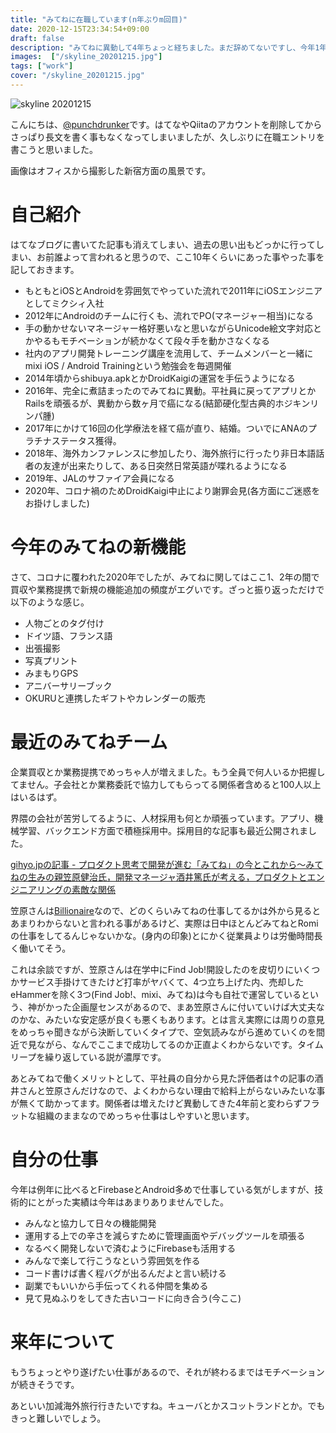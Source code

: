 ```yaml
---
title: "みてねに在職しています(n年ぶりm回目)"
date: 2020-12-15T23:34:54+09:00
draft: false
description: "みてねに異動して4年ちょっと経ちました。まだ辞めてないですし、今年1年をふりかえります"
images:  ["/skyline_20201215.jpg"]
tags: ["work"]
cover: "/skyline_20201215.jpg"
---
```


![skyline 20201215](/skyline_20201215.jpg)

こんにちは、[@punchdrunker](https://twitter.com/punchdrunker)です。はてなやQiitaのアカウントを削除してからさっぱり長文を書く事もなくなってしまいましたが、久しぶりに在職エントリを書こうと思いました。

画像はオフィスから撮影した新宿方面の風景です。

# 自己紹介

はてなブログに書いてた記事も消えてしまい、過去の思い出もどっかに行ってしまい、お前誰よって言われると思うので、ここ10年くらいにあった事やった事を記しておきます。

- もともとiOSとAndroidを雰囲気でやっていた流れで2011年にiOSエンジニアとしてミクシィ入社
- 2012年にAndroidのチームに行くも、流れでPO(マネージャー相当)になる
- 手の動かせないマネージャー格好悪いなと思いながらUnicode絵文字対応とかやるもモチベーションが続かなくて段々手を動かさなくなる
- 社内のアプリ開発トレーニング講座を流用して、チームメンバーと一緒に mixi iOS / Android Trainingという勉強会を毎週開催
- 2014年頃からshibuya.apkとかDroidKaigiの運営を手伝うようになる
- 2016年、完全に煮詰まったのでみてねに異動。平社員に戻ってアプリとかRailsを頑張るが、異動から数ヶ月で癌になる(結節硬化型古典的ホジキンリンパ腫)
- 2017年にかけて16回の化学療法を経て癌が直り、結婚。ついでにANAのプラチナステータス獲得。
- 2018年、海外カンファレンスに参加したり、海外旅行に行ったり非日本語話者の友達が出来たりして、ある日突然日常英語が喋れるようになる
- 2019年、JALのサファイア会員になる
- 2020年、コロナ禍のためDroidKaigi中止により謝罪会見(各方面にご迷惑をお掛けしました)

# 今年のみてねの新機能

さて、コロナに覆われた2020年でしたが、みてねに関してはここ1、2年の間で買収や業務提携で新規の機能追加の頻度がエグいです。ざっと振り返っただけで以下のような感じ。

- 人物ごとのタグ付け
- ドイツ語、フランス語
- 出張撮影
- 写真プリント
- みまもりGPS
- アニバーサリーブック
- OKURUと連携したギフトやカレンダーの販売

# 最近のみてねチーム

企業買収とか業務提携でめっちゃ人が増えました。もう全員で何人いるか把握してません。子会社とか業務委託で協力してもらってる関係者含めると100人以上はいるはず。

界隈の会社が苦労してるように、人材採用も何とか頑張っています。アプリ、機械学習、バックエンド方面で積極採用中。採用目的な記事も最近公開されました。

[gihyo.jpの記事 - プロダクト思考で開発が進む「みてね」の今とこれから～みてねの生みの親笠原健治氏，開発マネージャ酒井篤氏が考える，プロダクトとエンジニアリングの素敵な関係](https://gihyo.jp/news/interview/2020/12/1501)

笠原さんは[Billionaire](https://www.forbes.com/profile/kenji-kasahara/?sh=1eaa04a59124)なので、どのくらいみてねの仕事してるかは外から見るとあまりわからないと言われる事があるけど、実際は日中ほとんどみてねとRomiの仕事をしてるんじゃないかな。(身内の印象)とにかく従業員よりは労働時間長く働いてそう。

これは余談ですが、笠原さんは在学中にFind Job!開設したのを皮切りにいくつかサービス手掛けてきたけど打率がヤバくて、4つ立ち上げた内、売却したeHammerを除く3つ(Find Job!、mixi、みてね)は今も自社で運営しているという、神がかった企画屋センスがあるので、まあ笠原さんに付いていけば大丈夫なのかな、みたいな安定感が良くも悪くもあります。とは言え実際には周りの意見をめっちゃ聞きながら決断していくタイプで、空気読みながら進めていくのを間近で見ながら、なんでここまで成功してるのか正直よくわからないです。タイムリープを繰り返している説が濃厚です。

あとみてねで働くメリットとして、平社員の自分から見た評価者は↑の記事の酒井さんと笠原さんだけなので、よくわからない理由で給料上がらないみたいな事が無くて助かってます。関係者は増えたけど異動してきた4年前と変わらずフラットな組織のままなのでめっちゃ仕事はしやすいと思います。

# 自分の仕事

今年は例年に比べるとFirebaseとAndroid多めで仕事している気がしますが、技術的にとがった実績は今年はあまりありませんでした。

- みんなと協力して日々の機能開発
- 運用する上での辛さを減らすために管理画面やデバッグツールを頑張る
- なるべく開発しないで済むようにFirebaseも活用する
- みんなで楽して行こうなという雰囲気を作る
- コード書けば書く程バグが出るんだよと言い続ける
- 副業でもいいから手伝ってくれる仲間を集める
- 見て見ぬふりをしてきた古いコードに向き合う(今ここ)

# 来年について

もうちょっとやり遂げたい仕事があるので、それが終わるまではモチベーションが続きそうです。

あといい加減海外旅行行きたいですね。キューバとかスコットランドとか。でもきっと難しいでしょう。
